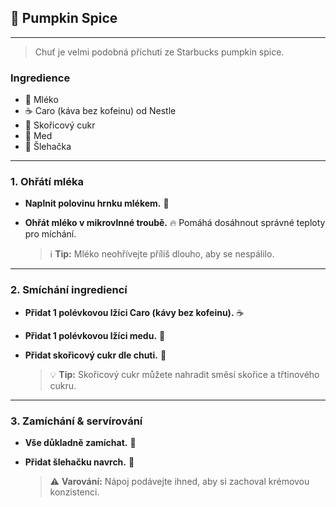## 🎃 Pumpkin Spice

---

> Chuť je velmi podobná příchuti ze Starbucks pumpkin spice.

### Ingredience

- 🥛 Mléko
- ☕ Caro (káva bez kofeinu) od Nestle
- 🍂 Skořicový cukr
- 🍯 Med
- 🍦 Šlehačka

---

### 1. Ohřátí mléka

- **Naplnit polovinu hrnku mlékem.** 🥛
- **Ohřát mléko v mikrovlnné troubě.**
  🔥 Pomáhá dosáhnout správné teploty pro míchání.

  > ℹ️ **Tip:** Mléko neohřívejte příliš dlouho, aby se nespálilo.

---

### 2. Smíchání ingrediencí

- **Přidat 1 polévkovou lžíci Caro (kávy bez kofeinu).** ☕
- **Přidat 1 polévkovou lžíci medu.** 🍯
- **Přidat skořicový cukr dle chuti.** 🍂

  > 💡 **Tip:** Skořicový cukr můžete nahradit směsí skořice a třtinového cukru.

---

### 3. Zamíchání & servírování

- **Vše důkladně zamíchat.** 🥄
- **Přidat šlehačku navrch.** 🍦

  > ⚠️ **Varování:** Nápoj podávejte ihned, aby si zachoval krémovou konzistenci.